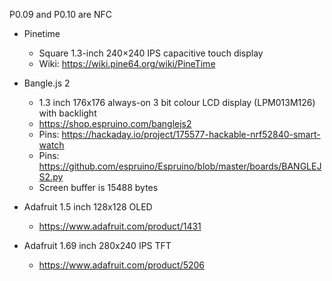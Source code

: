 

P0.09 and P0.10 are NFC

- Pinetime
    - Square 1.3-inch 240×240 IPS capacitive touch display
    - Wiki: https://wiki.pine64.org/wiki/PineTime
- Bangle.js 2
    - 1.3 inch 176x176 always-on 3 bit colour LCD display (LPM013M126) with backlight
    - https://shop.espruino.com/banglejs2
    - Pins: https://hackaday.io/project/175577-hackable-nrf52840-smart-watch
    - Pins: https://github.com/espruino/Espruino/blob/master/boards/BANGLEJS2.py
    - Screen buffer is 15488 bytes


- Adafruit 1.5 inch 128x128 OLED
    - https://www.adafruit.com/product/1431

- Adafruit 1.69 inch 280x240 IPS TFT
    - https://www.adafruit.com/product/5206
